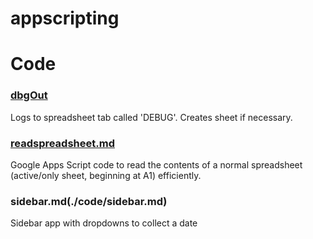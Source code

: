 # appscripting

# Code

### [dbgOut](./code/dbgout.md)
Logs to spreadsheet tab called 'DEBUG'. Creates sheet if necessary.

### [readspreadsheet.md](./code/readspreadsheet.md)
Google Apps Script code to read the contents of a normal spreadsheet (active/only sheet, beginning at A1) efficiently.

### sidebar.md(./code/sidebar.md)
Sidebar app with dropdowns to collect a date

